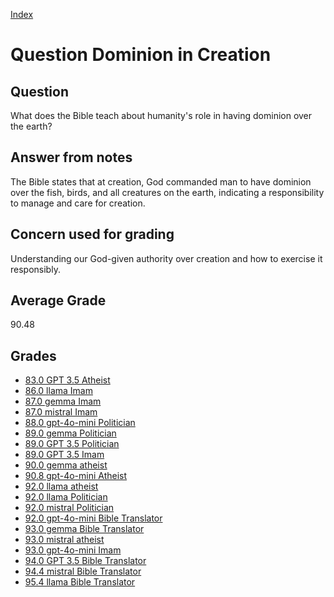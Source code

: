 
[Index](../../index.md)
# Question Dominion in Creation
## Question
What does the Bible teach about humanity's role in having dominion over the earth?

## Answer from notes
The Bible states that at creation, God commanded man to have dominion over the fish, birds, and all creatures on the earth, indicating a responsibility to manage and care for creation.

## Concern used for grading
Understanding our God-given authority over creation and how to exercise it responsibly.

## Average Grade
90.48

## Grades
 * [83.0 GPT 3.5 Atheist](../answers/GPT_3.5_Atheist/Dominion_in_Creation.md)
 * [86.0 llama Imam](../answers/llama_Imam/Dominion_in_Creation.md)
 * [87.0 gemma Imam](../answers/gemma_Imam/Dominion_in_Creation.md)
 * [87.0 mistral Imam](../answers/mistral_Imam/Dominion_in_Creation.md)
 * [88.0 gpt-4o-mini Politician](../answers/gpt-4o-mini_Politician/Dominion_in_Creation.md)
 * [89.0 gemma Politician](../answers/gemma_Politician/Dominion_in_Creation.md)
 * [89.0 GPT 3.5 Politician](../answers/GPT_3.5_Politician/Dominion_in_Creation.md)
 * [89.0 GPT 3.5 Imam](../answers/GPT_3.5_Imam/Dominion_in_Creation.md)
 * [90.0 gemma atheist](../answers/gemma_atheist/Dominion_in_Creation.md)
 * [90.8 gpt-4o-mini Atheist](../answers/gpt-4o-mini_Atheist/Dominion_in_Creation.md)
 * [92.0 llama atheist](../answers/llama_atheist/Dominion_in_Creation.md)
 * [92.0 llama Politician](../answers/llama_Politician/Dominion_in_Creation.md)
 * [92.0 mistral Politician](../answers/mistral_Politician/Dominion_in_Creation.md)
 * [92.0 gpt-4o-mini Bible Translator](../answers/gpt-4o-mini_Bible_Translator/Dominion_in_Creation.md)
 * [93.0 gemma Bible Translator](../answers/gemma_Bible_Translator/Dominion_in_Creation.md)
 * [93.0 mistral atheist](../answers/mistral_atheist/Dominion_in_Creation.md)
 * [93.0 gpt-4o-mini Imam](../answers/gpt-4o-mini_Imam/Dominion_in_Creation.md)
 * [94.0 GPT 3.5 Bible Translator](../answers/GPT_3.5_Bible_Translator/Dominion_in_Creation.md)
 * [94.4 mistral Bible Translator](../answers/mistral_Bible_Translator/Dominion_in_Creation.md)
 * [95.4 llama Bible Translator](../answers/llama_Bible_Translator/Dominion_in_Creation.md)

